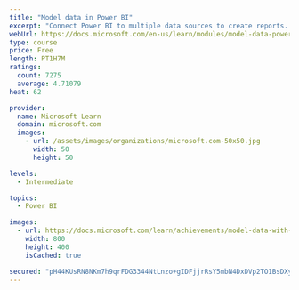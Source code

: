 ```yaml
---
title: "Model data in Power BI"
excerpt: "Connect Power BI to multiple data sources to create reports. Define the relationship between your data sources."
webUrl: https://docs.microsoft.com/en-us/learn/modules/model-data-power-bi/
type: course
price: Free
length: PT1H7M
ratings:
  count: 7275
  average: 4.71079
heat: 62

provider:
  name: Microsoft Learn
  domain: microsoft.com
  images:
    - url: /assets/images/organizations/microsoft.com-50x50.jpg
      width: 50
      height: 50

levels:
  - Intermediate

topics:
  - Power BI

images:
  - url: https://docs.microsoft.com/learn/achievements/model-data-with-power-bi-desktop-social.png
    width: 800
    height: 400
    isCached: true

secured: "pH44KUsRN8NKm7h9qrFDG3344NtLnzo+gIDFjjrRsY5mbN4DxDVp2TO1BsDXy/WscH/QlB9xCR7jxQKWn+V6ZHr7XA/XgAOmX3B23X6PRhu1F8BcnmzN63hRLI82gl/sl1V+LyWcw+PrF4ggk4g+kJxBEIIPFsmxL1aB9d7bTJcLD9iQh6J9zmxD/I50awHoSPovTcMPh3l6uiIXFJqMPVQ8ORsd42oiEXdC6HESWTypaMe7IMZFbRqlj6sjCTwVYTiSr8eybMg64l4bSI/732KW4R2tTkWkRooNRf2n6+MGLC+shV8loX1e79rv4wgECzLqLOohWmb095LQxCTPvz/C/sO54FkW5kgUqPx7bw5OgbSDW9w36Oe9phES2lWrG3IXjO+tSn5qJl3oQUnABKuM5X6oJMpMyPoXhdDJQ2Q=;F/DfkL05bd7LIWxFt2QFXg=="
---
```


